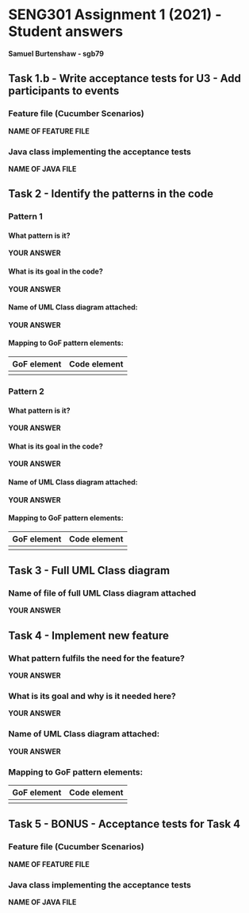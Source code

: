 # SENG301 Assignment 1 (2021) - Student answers

**Samuel Burtenshaw - sgb79**

## Task 1.b - Write acceptance tests for U3 - Add participants to events

### Feature file (Cucumber Scenarios)

**NAME OF FEATURE FILE**

### Java class implementing the acceptance tests

**NAME OF JAVA FILE**

## Task 2 - Identify the patterns in the code

### Pattern 1

#### What pattern is it?

**YOUR ANSWER**

#### What is its goal in the code?

**YOUR ANSWER**

#### Name of UML Class diagram attached:

**YOUR ANSWER**

#### Mapping to GoF pattern elements:

| GoF element | Code element |
| ----------- | ------------ |
|             |              |

### Pattern 2

#### What pattern is it?

**YOUR ANSWER**

#### What is its goal in the code?

**YOUR ANSWER**

#### Name of UML Class diagram attached:

**YOUR ANSWER**

#### Mapping to GoF pattern elements:

| GoF element | Code element |
| ----------- | ------------ |
|             |              |

## Task 3 - Full UML Class diagram

### Name of file of full UML Class diagram attached

**YOUR ANSWER**

## Task 4 - Implement new feature

### What pattern fulfils the need for the feature?

**YOUR ANSWER**

### What is its goal and why is it needed here?

**YOUR ANSWER**

### Name of UML Class diagram attached:

**YOUR ANSWER**

### Mapping to GoF pattern elements:

| GoF element | Code element |
| ----------- | ------------ |
|             |              |

## Task 5 - BONUS - Acceptance tests for Task 4

### Feature file (Cucumber Scenarios)

**NAME OF FEATURE FILE**

### Java class implementing the acceptance tests

**NAME OF JAVA FILE**
